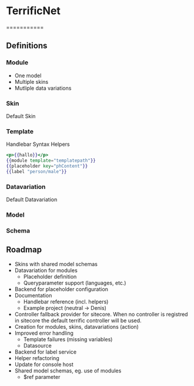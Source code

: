 # TerrificNet
===========
## Definitions
### Module
* One model
* Multiple skins
* Mutliple data variations
### Skin
Default Skin
### Template
Handlebar Syntax
Helpers

```handlebars
<p>{{hallo}}</p>
{{module template="templatepath"}}
{{placeholder key="phContent"}}
{{label "person/male"}}
```

### Datavariation
Default Datavariation
### Model
### Schema
## Roadmap
* Skins with shared model schemas
* Datavariation for modules
	* Placeholder definition
	* Queryparameter support (languages, etc.)
* Backend for placeholder configuration
* Documentation
	* Handlebar reference (incl. helpers)
	* Example project (neutral -> Denis)
* Controller fallback provider for sitecore. When no controller is registred in sitecore the default terrific controller will be used.
* Creation for modules, skins, datavariations (action)
* Improved error handling
	* Template failures (missing variables)
	* Datasource
* Backend for label service
* Helper refactoring
* Update for console host
* Shared model schemas, eg. use of modules
	* $ref parameter
